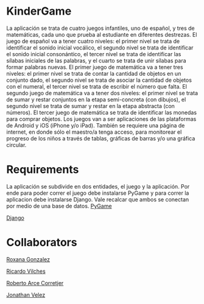 KinderGame
==========
La aplicación se trata de cuatro juegos infantiles, uno de español, y tres de matemáticas, cada uno que prueba al estudiante en diferentes destrezas. El juego de español va a tener cuatro niveles: el primer nivel se trata de identificar el sonido inicial vocálico, el segundo nivel se trata de identificar el sonido inicial consonántico, el tercer nivel se trata de identificar las sílabas iniciales de las palabras, y el cuarto se trata de unir sílabas para formar palabras nuevas. El primer juego de matemática va a tener tres niveles: el primer nivel se trata de contar la cantidad de objetos en un conjunto dado, el segundo nivel se trata de asociar la cantidad de objetos con el numeral, el tercer nivel se trata de escribir el número que falta. El segundo juego de matemática va a tener dos niveles: el primer nivel se trata de sumar y restar conjuntos en la etapa semi-concreta (con dibujos),  el segundo nivel se trata de sumar y restar en la etapa abstracta (con números). El tercer juego de matemática se trata de identificar las monedas para comprar objetos. Los juegos van a ser aplicaciones de las plataformas de Android y iOS (iPhone y/o iPad). También se requiere una página de internet, en donde sólo el maestro/a tenga acceso, para monitorear el progreso de los niños a través de tablas, gráficas de barras y/o una gráfica circular.

Requirements
==========
La aplicación se subdivide en dos entidades, el juego y la aplicación. Por ende para poder correr el juego debe instalarse PyGame y para correr la aplicacion debe instalarse Django. Vale recalcar que ambos se conectan por medio de una base de datos.
[PyGame](http://www.pygame.org/download.shtml)

[Django](https://www.djangoproject.com/download/) 

Collaborators
==========
[Roxana Gonzalez](http://github.com/rogonzalez)

[Ricardo Vilches](http://github.com/Rikr226)

[Roberto Arce Corretjer](http://github.com/racorretjer)

[Jonathan Velez](http://github.com/jvelez)
